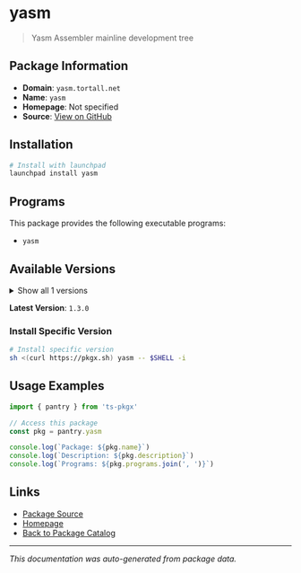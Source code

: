 # yasm

> Yasm Assembler mainline development tree

## Package Information

- **Domain**: `yasm.tortall.net`
- **Name**: `yasm`
- **Homepage**: Not specified
- **Source**: [View on GitHub](https://github.com/pkgxdev/pantry/tree/main/projects/yasm.tortall.net/package.yml)

## Installation

```bash
# Install with launchpad
launchpad install yasm
```

## Programs

This package provides the following executable programs:

- `yasm`

## Available Versions

<details>
<summary>Show all 1 versions</summary>

- `1.3.0`

</details>

**Latest Version**: `1.3.0`

### Install Specific Version

```bash
# Install specific version
sh <(curl https://pkgx.sh) yasm -- $SHELL -i
```

## Usage Examples

```typescript
import { pantry } from 'ts-pkgx'

// Access this package
const pkg = pantry.yasm

console.log(`Package: ${pkg.name}`)
console.log(`Description: ${pkg.description}`)
console.log(`Programs: ${pkg.programs.join(', ')}`)
```

## Links

- [Package Source](https://github.com/pkgxdev/pantry/tree/main/projects/yasm.tortall.net/package.yml)
- [Homepage](#)
- [Back to Package Catalog](../../package-catalog.md)

---

*This documentation was auto-generated from package data.*
